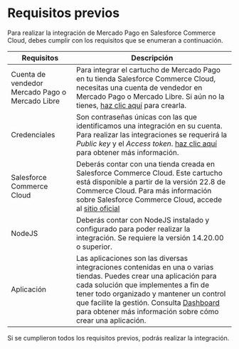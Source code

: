 # Requisitos previos

Para realizar la integración de Mercado Pago en Salesforce Commerce Cloud, debes cumplir con los requisitos que se enumeran a continuación.

| Requisitos | Descripción |
|---|---|
| Cuenta de vendedor Mercado Pago o Mercado Libre | Para integrar el cartucho de Mercado Pago en tu tienda Salesforce Commerce Cloud, necesitas una cuenta de vendedor en Mercado Pago o Mercado Libre. Si aún no la tienes, [haz clic aquí](https://www.mercadopago[FAKER][URL][DOMAIN]/hub/registration/landing) para crearla. |
| Credenciales | Son contraseñas únicas con las que identificamos una integración en su cuenta. Para realizar las integraciones se requerirá la _Public key_ y el _Access token_. [haz clic aquí](/developers/es/guides/additional-content/credentials/credentials) para obtener más información. |
| Salesforce Commerce Cloud| Deberás contar con una tienda creada en Salesforce Commerce Cloud. Este cartucho está disponible a partir de la versión 22.8 de Commerce Cloud. Para más información sobre Salesforce Commerce Cloud, accede al [sitio oficial](https://www.salesforce.com/products/commerce-cloud/overview/) |
| NodeJS | Deberás contar con NodeJS instalado y configurado para poder realizar la integración. Se requiere la versión 14.20.00 o superior. |
| Aplicación | Las aplicaciones son las diversas integraciones contenidas en una o varias tiendas. Puedes crear una aplicación para cada solución que implementes a fin de tener todo organizado y mantener un control que facilite la gestión. Consulta [Dashboard](/developers/es/docs/salesforce-commerce-cloud/additional-content/dashboard/introduction) para obtener más información sobre cómo crear una aplicación. |
 
Si se cumplieron todos los requisitos previos, podrás realizar la integración.